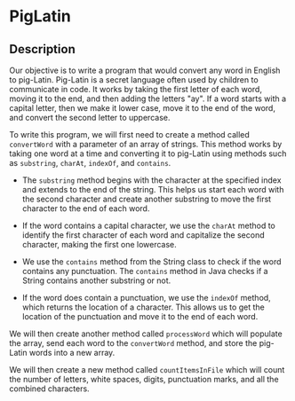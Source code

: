 # PigLatin

## Description
Our objective is to write a program that would convert any word in English to pig-Latin. Pig-Latin is a secret language often used by children to communicate in code. It works by taking the first letter of each word, moving it to the end, and then adding the letters "ay". If a word starts with a capital letter, then we make it lower case, move it to the end of the word, and convert the second letter to uppercase.

To write this program, we will first need to create a method called `convertWord` with a parameter of an array of strings. This method works by taking one word at a time and converting it to pig-Latin using methods such as `substring`, `charAt`, `indexOf`, and `contains`.

- The `substring` method begins with the character at the specified index and extends to the end of the string. This helps us start each word with the second character and create another substring to move the first character to the end of each word. 

- If the word contains a capital character, we use the `charAt` method to identify the first character of each word and capitalize the second character, making the first one lowercase.

- We use the `contains` method from the String class to check if the word contains any punctuation. The `contains` method in Java checks if a String contains another substring or not. 

- If the word does contain a punctuation, we use the `indexOf` method, which returns the location of a character. This allows us to get the location of the punctuation and move it to the end of each word. 

We will then create another method called `processWord` which will populate the array, send each word to the `convertWord` method, and store the pig-Latin words into a new array. 

We will then create a new method called `countItemsInFile` which will count the number of letters, white spaces, digits, punctuation marks, and all the combined characters.

